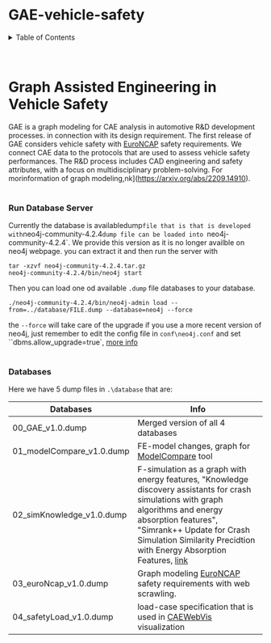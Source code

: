 # GAE-vehicle-safety

<!-- TABLE OF CONTENTS -->
<details>
  <summary>Table of Contents</summary>
  <ol>
    <li><a href="##Run-Database-Server">Run Database Servery</a></li>
    <li><a href="##Databases">Databases</a></li>
        
  </ol>
</details>

<!-- PDF Extraction -->

<br />
<br />

# Graph Assisted Engineering in Vehicle Safety

GAE is a graph modeling for CAE analysis in automotive R&D development processes. in connection with its design requirement.
The first release of GAE considers vehicle safety with [EuroNCAP](https://www.euroncap.com/en) safety requirements.
We connect CAE data to the protocols that are used to assess vehicle safety performances.
The R\&D process includes CAD engineering and safety attributes, with a focus on multidisciplinary problem-solving.
For morinformation of graph modeling,nk](https://arxiv.org/abs/2209.14910).
<br />
<br />

### Run Database Server

Currently the database is availabledump`file that is that is developed with`neo4j-community-4.2.4`dump file can be loaded into `neo4j-community-4.2.4`. We provide this version as it is no longer availble on neo4j webpage. you can extract it and then run the server with

```
tar -xzvf neo4j-community-4.2.4.tar.gz
neo4j-community-4.2.4/bin/neo4j start
```

Then you can load one od available `.dump` file databases to your database.

```
./neo4j-community-4.2.4/bin/neo4j-admin load --from=../database/FILE.dump --database=neo4j --force
```

the `--force` will take care of the upgrade if you use a more recent version of neo4j, just remember to edit the config file in `conf\neo4j.conf` and set ``dbms.allow_upgrade=true`, [more info](https://neo4j.com/docs/operations-manual/current/configuration/neo4j-conf/)
<br />
<br />

### Databases

Here we have 5 dump files in `.\database` that are:

| Databases                 | Info                                                                                                                                                                                                                                                                                                               |
| ------------------------- | ------------------------------------------------------------------------------------------------------------------------------------------------------------------------------------------------------------------------------------------------------------------------------------------------------------------ |
| 00_GAE_v1.0.dump          | Merged version of all 4 databases                                                                                                                                                                                                                                                                                  |
| 01_modelCompare_v1.0.dump | FE-model changes, graph for [ModelCompare](https://www.scai.fraunhofer.de/de/geschaeftsfelder/numerische-datenbasierte-vorhersage/produkte/modelcompare.html) tool                                                                                                                                                 |
| 02_simKnowledge_v1.0.dump | F-simulation as a graph with energy features, "Knowledge discovery assistants for crash simulations with graph algorithms and energy absorption features", "Simrank++ Update for Crash Simulation Similarity Precidtion with Energy Absorption Features, [link](https://ins.uni-bonn.de/staff/garcke#publications) |
| 03_euroNcap_v1.0.dump     | Graph modeling [EuroNCAP](https://www.euroncap.com/en) safety requirements with web scrawling.                                                                                                                                                                                                                     |
| 04_safetyLoad_v1.0.dump   | load-case specification that is used in [CAEWebVis](https://caewebvis.scai.fraunhofer.de/) visualization                                                                                                                                                                                                           |
